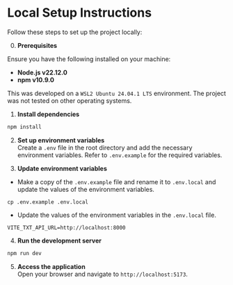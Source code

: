 # Local Setup Instructions

Follow these steps to set up the project locally:

0. **Prerequisites**

Ensure you have the following installed on your machine:

- **Node.js v22.12.0**
- **npm v10.9.0**

This was developed on a `WSL2 Ubuntu 24.04.1 LTS` environment. The project was not tested on other operating systems.

1. **Install dependencies**

```sh
npm install
```

2. **Set up environment variables**  
Create a `.env` file in the root directory and add the necessary environment variables. Refer to `.env.example` for the required variables.

3. **Update environment variables**  
- Make a copy of the `.env.example` file and rename it to `.env.local` and update the values of the environment variables.

```
cp .env.example .env.local
```  
- Update the values of the environment variables in the `.env.local` file.

```
VITE_TXT_API_URL=http://localhost:8000
```

4. **Run the development server**

```sh
npm run dev
```

5. **Access the application**  
   Open your browser and navigate to `http://localhost:5173`.

